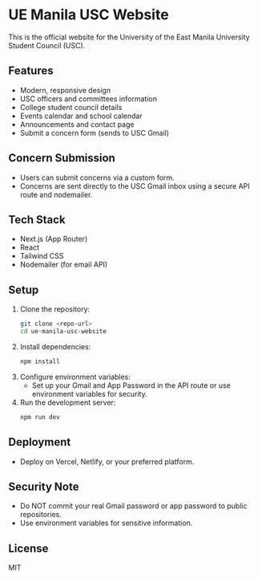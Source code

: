 # UE Manila USC Website

This is the official website for the University of the East Manila University Student Council (USC).

## Features
- Modern, responsive design
- USC officers and committees information
- College student council details
- Events calendar and school calendar
- Announcements and contact page
- Submit a concern form (sends to USC Gmail)

## Concern Submission
- Users can submit concerns via a custom form.
- Concerns are sent directly to the USC Gmail inbox using a secure API route and nodemailer.

## Tech Stack
- Next.js (App Router)
- React
- Tailwind CSS
- Nodemailer (for email API)

## Setup
1. Clone the repository:
   ```sh
   git clone <repo-url>
   cd ue-manila-usc-website
   ```
2. Install dependencies:
   ```sh
   npm install
   ```
3. Configure environment variables:
   - Set up your Gmail and App Password in the API route or use environment variables for security.
4. Run the development server:
   ```sh
   npm run dev
   ```

## Deployment
- Deploy on Vercel, Netlify, or your preferred platform.

## Security Note
- Do NOT commit your real Gmail password or app password to public repositories.
- Use environment variables for sensitive information.

## License
MIT
